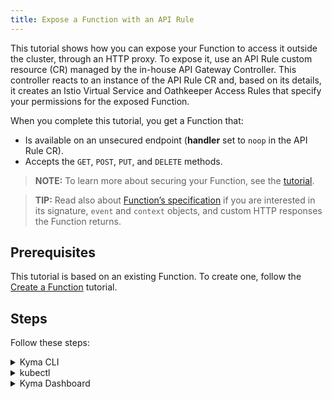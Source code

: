 ```yaml
---
title: Expose a Function with an API Rule
---
```


This tutorial shows how you can expose your Function to access it outside the cluster, through an HTTP proxy. To expose it, use an API Rule custom resource (CR) managed by the in-house API Gateway Controller. This controller reacts to an instance of the API Rule CR and, based on its details, it creates an Istio Virtual Service and Oathkeeper Access Rules that specify your permissions for the exposed Function.

When you complete this tutorial, you get a Function that:

- Is available on an unsecured endpoint (**handler** set to `noop` in the API Rule CR).
- Accepts the `GET`, `POST`, `PUT`, and `DELETE` methods.

>**NOTE:** To learn more about securing your Function, see the [tutorial](../00-api-exposure/apix-03-expose-and-secure-workload-oauth2.md).

>**TIP:** Read also about [Function’s specification](../../05-technical-reference/svls-08-function-specification.md) if you are interested in its signature, `event` and `context` objects, and custom HTTP responses the Function returns.

## Prerequisites

This tutorial is based on an existing Function. To create one, follow the [Create a Function](./svls-01-create-inline-function.md) tutorial.

## Steps

Follow these steps:

<div tabs name="steps" group="expose-function">
  <details>
  <summary label="cli">
  Kyma CLI
  </summary>

1. Export these variables:

      ```bash
      export DOMAIN={DOMAIN_NAME}
      export NAME={APIRULE_NAME}
      ```

2. Download the latest configuration of the Function from the cluster. This way you will update the local `config.yaml` file with the Function's code.

  ```bash
  kyma sync function $NAME -n $NAMESPACE
  ```

3. Edit the local `config.yaml` file and add the **apiRules** schema for the Function at the end of the file:

  ```yaml
  apiRules:
      - name: {APIRULE_NAME}
        service:
          host: {APIRULE_NAME}.{DOMAIN_NAME}
        rules:
          - methods:
              - GET
              - POST
              - PUT
              - DELETE
            accessStrategies:
              - handler: noop
  ```

4. Apply the new configuration to the cluster:

  ```bash
  kyma apply function
  ```

5. Check if the Function's code was pushed to the cluster and reflects the local configuration:

  ```bash
  kubectl get apirules $NAME -n $NAMESPACE
  ```

6. Check that the API Rule was created successfully and has the status `OK`:

  ```bash
  kubectl get apirules $NAME -n $NAMESPACE -o=jsonpath='{.status.APIRuleStatus.code}'
  ```

7. Call the Function's external address:

  ```bash
  curl https://$NAME.$DOMAIN
  ```

  </details>
  <details>
  <summary label="kubectl">
  kubectl
  </summary>

1. Export these variables:

    ```bash
    export DOMAIN={DOMAIN_NAME}
    export NAME={FUNCTION_NAME}
    export NAMESPACE={FUNCTION_NAMESPACE}
    ```

    >**NOTE:** Function takes the name from the Function CR name. The API Rule CR can have a different name but for the purpose of this tutorial, all related resources share a common name defined under the **NAME** variable.

2. Create an API Rule CR for your Function. It is exposed on port `80` that is the default port of the [Service Placeholder](../../05-technical-reference/00-architecture/svls-01-architecture.md).

    ```yaml
    cat <<EOF | kubectl apply -f -
    apiVersion: gateway.kyma-project.io/v1alpha1
    kind: APIRule
    metadata:
      name: $NAME
      namespace: $NAMESPACE
    spec:
      gateway: kyma-system/kyma-gateway
      rules:
      - path: /.*
        accessStrategies:
        - config: {}
          handler: noop
        methods:
        - GET
        - POST
        - PUT
        - DELETE
      service:
        host: $NAME.$DOMAIN
        name: $NAME
        port: 80
    EOF
    ```

3. Check that the API Rule was created successfully and has the status `OK`:

    ```bash
    kubectl get apirules $NAME -n $NAMESPACE -o=jsonpath='{.status.APIRuleStatus.code}'
    ```

4. Access the Function's external address:

    ```bash
    curl https://$NAME.$DOMAIN
    ```

    </details>
    <details>
    <summary label="busola-ui">
    Kyma Dashboard
    </summary>

>**NOTE:** Kyma Dashboard uses Busola, which is not installed by default. Follow the [instructions](https://github.com/kyma-project/busola#installation) to install it.

1. Select a Namespace from the drop-down list in the top navigation panel. Make sure the Namespace includes the Function that you want to expose through an API Rule.

2. In the left navigation panel, go to **Workloads** > **Functions** and select the Function you want to expose.

3. Switch to the **Configuration** tab and select **Expose Function** in the API Rules section.

4. In the **General settings** section of the dialog box, enter the following information:

    - The API Rule's **Name** matching the Function's name.

    >**NOTE:** The API Rule CR can have a name different from that of the Function, but it is recommended that all related resources share a common name.

    - **Subdomain** to determine the host on which you want to expose your Function.

5. In the **Access strategies** section, select the `noop` handler from the drop-down list and leave the default settings with the `GET`, `POST`, `PUT`, `PATCH`, `DELETE`, and `HEAD` methods.

6. Select **Create** to confirm changes. The dialog box with the form will close.

7. Check if you can access the Function by selecting the HTTPS link under the **Host** column for the newly created API Rule.

    </details>
</div>
